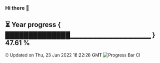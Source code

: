 ### Hi there 👋
⏳ Year progress { ██████████████▁▁▁▁▁▁▁▁▁▁▁▁▁▁▁▁ } 47.61 %
---
⏰ Updated on Thu, 23 Jun 2022 18:22:28 GMT
![Progress Bar CI](https://github.com/liununu/liununu/workflows/Progress%20Bar%20CI/badge.svg)
